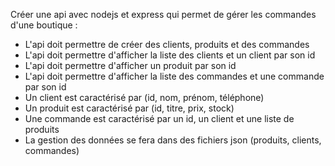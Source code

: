 Créer une api avec nodejs et express qui permet de gérer les commandes d'une boutique :

- L'api doit permettre de créer des clients, produits et des commandes
- L'api doit permettre d'afficher la liste des clients et un client par son id
- L'api doit permettre d'afficher un produit par son id
- L'api doit permettre d'afficher la liste des commandes et une commande par son id
- Un client est caractérisé par (id, nom, prénom, téléphone)
- Un produit est caractérisé par (id, titre, prix, stock)
- Une commande est caractérisé par un id, un client et une liste de produits
- La gestion des données se fera dans des fichiers json (produits, clients, commandes)
